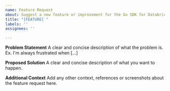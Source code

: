 ```yaml
---
name: Feature Request
about: Suggest a new feature or improvement for the Go SDK for Databricks.
title: "[FEATURE] "
labels: ''
assignees: ''

---
```


**Problem Statement**
A clear and concise description of what the problem is. Ex. I'm always frustrated when [...]

**Proposed Solution**
A clear and concise description of what you want to happen.

**Additional Context**
Add any other context, references or screenshots about the feature request here.
